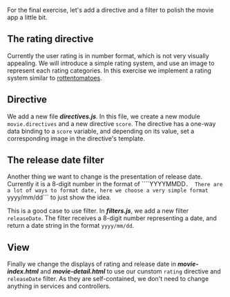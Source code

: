 For the final exercise, let's add a directive and a filter to polish the movie app a little bit.

## The rating directive

Currently the user rating is in number format, which is not very visually appealing. We will introduce a simple rating system, and 
use an image to represent each rating categories. In this exercise we implement a rating system similar to 
<a href="http://www.rottentomatoes.com/" target="_blank">rottentomatoes</a>.

## Directive

We add a new file ***directives.js***. In this file, we create a new module ```movie.directives``` and a new directive ```score```. 
The directive has a one-way data binding to a ```score``` variable, and depending on its value, set a corresponding image in the 
directive's template. 

## The release date filter

Another thing we want to change is the presentation of release date. Currently it is a 8-digit number in the format of ````YYYYMMDD```. 
There are a lot of ways to format date, here we choose a very simple format ```yyyy/mm/dd``` to just show the idea.

This is a good case to use filter. In ***filters.js***, we add a new filter ```releaseDate```. The filter receives a 8-digit number 
representing a date, and return a date string in the format ```yyyy/mm/dd```. 

## View

Finally we change the displays of rating and release date in ***movie-index.html*** and ***movie-detail.html*** to use our cunstom 
```rating``` directive and ```releaseDate``` filter. As they are self-contained, we don't need to change anything in services and 
controllers.



